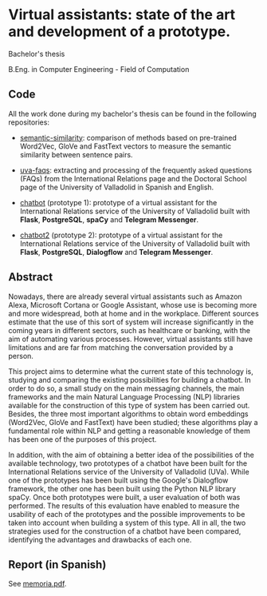 # Virtual assistants: state of the art and development of a prototype.
Bachelor's thesis

B.Eng. in Computer Engineering - Field of Computation 

## Code 
All the work done during my bachelor's thesis can be found in the following repositories:

- [semantic-similarity](https://www.github.com/pabvald/semantic-similarity): comparison of methods based on pre-trained Word2Vec, GloVe and FastText vectors to measure the semantic similarity between sentence pairs.

- [uva-faqs](https://www.github.com/pabvald/uva-faqs): extracting and processing of the frequently asked questions (FAQs) from the International Relations page and the Doctoral School page of the University of Valladolid in Spanish and English.
- [chatbot](https://www.github.com/pabvald/chatbot) (prototype 1): prototype of a virtual assistant for the International Relations service of the University of Valladolid built with **Flask**, **PostgreSQL**, **spaCy** and **Telegram Messenger**.
- [chatbot2](https://www.github.com/pabvald/chatbot2) (prototype 2): prototype of a virtual assistant for the International Relations service of the University of Valladolid built with **Flask**, **PostgreSQL**, **Dialogflow** and **Telegram Messenger**.



## Abstract 
Nowadays, there are already several virtual assistants such as Amazon Alexa, Microsoft Cortana or Google Assistant, whose use is becoming more and more widespread, both at home and in the workplace. Different sources estimate that the use of this sort of system will increase significantly in the coming years in different sectors, such as healthcare or banking, with the aim of automating various processes. However, virtual assistants still have limitations and are far from matching the conversation provided by a person. 


This project aims to determine what the current state of this technology is, studying and comparing the existing possibilities for building a chatbot. In order to do so, a small study on the main messaging channels, the main frameworks and the main Natural Language Processing (NLP) libraries available for the construction of this type of system has been carried out. Besides, the three most important algorithms to obtain word embeddings (Word2Vec, GloVe and FastText) have been studied; these algorithms play a fundamental role within NLP and getting a reasonable knowledge of them has been one of the purposes of this project.



In addition, with the aim of obtaining a better idea of the possibilities of the available technology, two prototypes of a chatbot have been built for the International Relations service of the University of Valladolid (UVa). While one of the prototypes has been built using the Google's Dialogflow framework, the other one has been built using the Python NLP library spaCy. Once both prototypes were built, a user evaluation of both was performed. The results of this evaluation have enabled to measure the usability of each of the prototypes and the possible improvements to be taken into account when building a system of this type. All in all, the two strategies used for the construction of a chatbot have been compared, identifying the advantages and drawbacks of each one.



## Report (in Spanish) 
See [memoria.pdf](memoria.pdf). 
